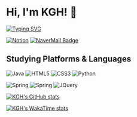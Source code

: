 # Hi, I'm KGH! 👋
[![Typing SVG](https://readme-typing-svg.demolab.com?font=D2Coding&weight=600&size=22&duration=6000&pause=1200&color=CCCCCC&background=121212&center=true&vCenter=true&random=true&width=600&lines=I'm+studying+to+become+a+Back-End+Developer)](https://git.io/typing-svg)
<!-- link badge below... -->


<!-- github workflow -->
<!-- ![example workflow](https://github.com/github/docs/actions/workflows/main.yml/badge.svg) -->
[![Notion](https://img.shields.io/badge/Notion-%23000000.svg?style=for-the-badge&logo=notion&logoColor=white)](https://www.notion.so/ko-kr)
[![NaverMail Badge](https://img.shields.io/badge/MAIL-03C75A?style=for-the-badge&logo=NAVER&logoColor=FFFFFF)](mailto:kghui200@naver.com)
<!-- [![Blog](https://img.shields.io/badge/Blog-_?style=for-the-badge&logo=buefy&labelColor=%23E6E6FA&color=%23E6E6FA)](#) -->

## Studying Platforms & Languages
<!-- <details>
<summary>
</summary>


</details> -->
![Java](https://img.shields.io/badge/java-%23ED8B00.svg?style=for-the-badge&logo=openjdk&logoColor=white)
![HTML5](https://img.shields.io/badge/html5-%23E34F26.svg?style=for-the-badge&logo=html5&logoColor=white)
![CSS3](https://img.shields.io/badge/css3-%231572B6.svg?style=for-the-badge&logo=css3&logoColor=white)
![Python](https://img.shields.io/badge/python-3670A0?style=for-the-badge&logo=python&logoColor=ffdd54)

![Spring](https://img.shields.io/badge/Spring-6DB33F?style=for-the-badge&logo=spring&logoColor=white)
![Spring](https://img.shields.io/badge/Spring_Boot-F2F4F9?style=for-the-badge&logo=spring-boot)
![JQuery](https://img.shields.io/badge/jQuery-0769AD?style=for-the-badge&logo=jquery&logoColor=white)
<!-- ![Anaconda](https://img.shields.io/badge/Anaconda-%2344A833.svg?style=for-the-badge&logo=anaconda&logoColor=white) -->


<!-- **I'm interests too . . .** -->
<!-- **INTERESTS** -->
<!-- ![Docker](https://img.shields.io/badge/docker-%230db7ed.svg?style=for-the-badge&logo=docker&logoColor=white) -->
<!-- ![NPM](![NPM](https://img.shields.io/badge/NPM-%23CB3837.svg?style=for-the-badge&logo=npm&logoColor=white)) -->

<!-- ![Bootstrap](https://img.shields.io/badge/bootstrap-%238511FA.svg?style=for-the-badge&logo=bootstrap&logoColor=white) -->
<!-- ![Chart.js](https://img.shields.io/badge/chart.js-F5788D.svg?style=for-the-badge&logo=chart.js&logoColor=white) -->

 <!-- JS Backend -->
<!-- ![NodeJS](https://img.shields.io/badge/node.js-6DA55F?style=for-the-badge&logo=node.js&logoColor=white)
![Express.js](https://img.shields.io/badge/express.js-%23404d59.svg?style=for-the-badge&logo=express&logoColor=%2361DAFB) -->

<!--JAVA GUI tools
![JavaFx](https://img.shields.io/badge/javafx-%23FF0000.svg?style=for-the-badge&logo=javafx&logoColor=white)
 -->
<!-- Python parts -->
<!-- ![Python](https://img.shields.io/badge/python-3670A0?style=for-the-badge&logo=python&logoColor=ffdd54)
![Django](https://img.shields.io/badge/django-%23092E20.svg?style=for-the-badge&logo=django&logoColor=white)
![Flask](https://img.shields.io/badge/flask-%23000.svg?style=for-the-badge&logo=flask&logoColor=white)
![Pandas](https://img.shields.io/badge/Pandas-2C2D72?style=for-the-badge&logo=pandas&logoColor=white)
![Numpy](https://img.shields.io/badge/Numpy-777BB4?style=for-the-badge&logo=numpy&logoColor=white)
![Tensor-flow](https://img.shields.io/badge/TensorFlow-FF6F00?style=for-the-badge&logo=TensorFlow&logoColor=white)  -->

<!-- <div align = center> -->
[![KGH's GitHub stats](https://github-readme-stats.vercel.app/api?username=Kascald&theme=dracula)](https://github.com/anuraghazra/github-readme-stats)
<!-- </div> -->
<!-- <div align = center> -->
<!-- [![Top Langs](https://github-readme-stats.vercel.app/api/top-langs/?username=Kascald&langs_count=10&layout=compact&theme=dracula)](https://github.com/Kascald/Kascald) -->
<!-- </div> -->


<!-- <div align = center> -->
<!-- WaKa Time (ref)-> [https://github.com/anuraghazra/github-readme-stats/blob/master/docs/readme_kr.md](https://github.com/anuraghazra/github-readme-stats/blob/master/docs/readme_kr.md#wakatime-%EC%A3%BC%EA%B0%84-%ED%86%B5%EA%B3%84) -->
[![KGH's WakaTime stats](https://github-readme-stats.vercel.app/api/wakatime?username=Kascald&layout=compact&theme=dracula)](https://github.com/anuraghazra/github-readme-stats)
</div>
